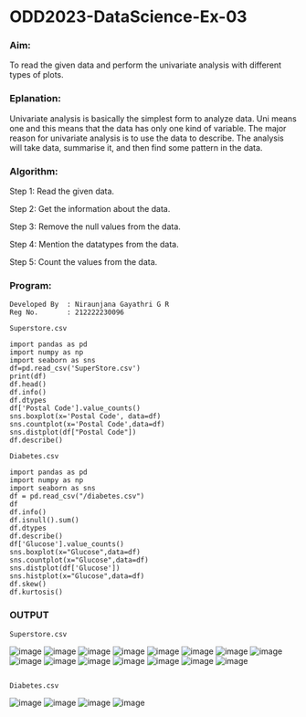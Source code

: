 # ODD2023-DataScience-Ex-03
### Aim:
To read the given data and perform the univariate analysis with different types of plots.

### Eplanation:
Univariate analysis is basically the simplest form to analyze data. Uni means one and this means that the data has only one kind of variable. The major reason for univariate analysis is to use the data to describe. The analysis will take data, summarise it, and then find some pattern in the data.

### Algorithm:
Step 1: Read the given data.

Step 2: Get the information about the data.

Step 3: Remove the null values from the data.

Step 4: Mention the datatypes from the data.

Step 5: Count the values from the data.

### Program:
```
Developed By  : Niraunjana Gayathri G R
Reg No.       : 212222230096
```
```
Superstore.csv
```
```
import pandas as pd
import numpy as np
import seaborn as sns
df=pd.read_csv('SuperStore.csv')
print(df)
df.head()
df.info()
df.dtypes
df['Postal Code'].value_counts()
sns.boxplot(x='Postal Code', data=df)
sns.countplot(x='Postal Code',data=df)
sns.distplot(df["Postal Code"])
df.describe()
```
```
Diabetes.csv
```
```
import pandas as pd
import numpy as np
import seaborn as sns
df = pd.read_csv("/diabetes.csv")
df
df.info()
df.isnull().sum()
df.dtypes
df.describe()
df['Glucose'].value_counts()
sns.boxplot(x="Glucose",data=df)
sns.countplot(x="Glucose",data=df)
sns.distplot(df['Glucose'])
sns.histplot(x="Glucose",data=df)
df.skew()
df.kurtosis()
```
### OUTPUT
```
Superstore.csv
```
![image](https://github.com/niraunjana/ODD2023-DataScience-Ex-03/assets/119395610/f5f03565-7e64-445d-aece-fafd988b162c)
![image](https://github.com/niraunjana/ODD2023-DataScience-Ex-03/assets/119395610/62763bc6-2965-4b74-ada0-c515db417d95)
![image](https://github.com/niraunjana/ODD2023-DataScience-Ex-03/assets/119395610/ecae53ae-1547-45e8-8eab-3df4e139e2cd)
![image](https://github.com/niraunjana/ODD2023-DataScience-Ex-03/assets/119395610/bdca6dd8-39cd-4092-9b09-8fc496c558cb)
![image](https://github.com/niraunjana/ODD2023-DataScience-Ex-03/assets/119395610/57baca18-7056-4ee2-ab79-0d5130974dd5)
![image](https://github.com/niraunjana/ODD2023-DataScience-Ex-03/assets/119395610/7e0fedd4-7016-4749-8f39-57a4d51265ab)
![image](https://github.com/niraunjana/ODD2023-DataScience-Ex-03/assets/119395610/0c5ce859-3868-4b45-9af7-538d009df229)
![image](https://github.com/niraunjana/ODD2023-DataScience-Ex-03/assets/119395610/215b8cd1-bbe9-4095-8aec-1f55124d5814)
![image](https://github.com/niraunjana/ODD2023-DataScience-Ex-03/assets/119395610/88032349-076a-4f94-a900-f1e18aece812)
![image](https://github.com/niraunjana/ODD2023-DataScience-Ex-03/assets/119395610/1af01ec8-46f8-46cc-8bf8-f16635314e52)
![image](https://github.com/niraunjana/ODD2023-DataScience-Ex-03/assets/119395610/8bd1ee63-50c2-47fb-86a1-632a6e6df26b)
![image](https://github.com/niraunjana/ODD2023-DataScience-Ex-03/assets/119395610/c67baf58-945b-4c3a-bb43-6aa24c51743b)
![image](https://github.com/niraunjana/ODD2023-DataScience-Ex-03/assets/119395610/2b3db5a5-979b-4dba-bdb1-d3df1d88bcba)
![image](https://github.com/niraunjana/ODD2023-DataScience-Ex-03/assets/119395610/43f67a44-7cf9-4967-95da-d549a9f671d4)
![image](https://github.com/niraunjana/ODD2023-DataScience-Ex-03/assets/119395610/362d91b5-f474-4e7d-b8c5-f4665c413763)
```

Diabetes.csv
```
![image](https://github.com/niraunjana/ODD2023-DataScience-Ex-03/assets/119395610/8c025644-7288-450a-a511-92e90614b19f)
![image](https://github.com/niraunjana/ODD2023-DataScience-Ex-03/assets/119395610/0f6f752d-6370-4061-adba-572e5649e992)
![image](https://github.com/niraunjana/ODD2023-DataScience-Ex-03/assets/119395610/0d883b88-bf10-4490-83a2-94a51ca0fcb0)
![image](https://github.com/niraunjana/ODD2023-DataScience-Ex-03/assets/119395610/8479ad6b-35c2-4b76-b012-ce2c76de33b0)
